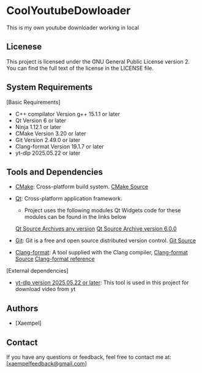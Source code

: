 # CoolYoutubeDowloader
This is my own youtube downloader working in local

## Licenese

This project is licensed under the GNU General Public License version 2. You can find the full text of the license in the LICENSE file.

## System Requirements

[Basic Requirements]

- C++ compilator Version g++ 15.1.1 or later
- Qt Version 6 or later
- Ninja 1.12.1 or later
- CMake Version 3.20 or later
- Git Version 2.49.0 or later
- Clang-format Version 19.1.7 or later
- yt-dlp 2025.05.22 or later

## Tools and Dependencies

- [CMake](https://cmake.org/): Cross-platform build system.
  [CMake Source](https://github.com/Kitware/CMake)

- [Qt](https://www.qt.io/): Cross-platform application framework.

  - Project uses the following modules Qt Widgets code for these modules can be found in the links below

  [Qt Source Archives any version](https://download.qt.io/archive/qt/)
  [Qt Source Archive version 6.0.0](https://download.qt.io/archive/qt/6.0/6.0.0/)

- [Git](https://git-scm.com/): Git is a free and open source distributed version control.
  [Git Source](https://github.com/git/git)

- [Clang-format](https://llvm.org/): A tool supplied with the Clang compiler,
  [Clang-format Source](https://github.com/llvm/llvm-project/tree/main/clang/tools/clang-format)
  [Clang-format reference](https://clang.llvm.org/docs/ClangFormat.html)

[External dependencies]
- [yt-dlp version 2025.05.22 or later](https://github.com/yt-dlp/yt-dlp): This tool is used in this project for download video from yt 

## Authors

- [Xaempel]


## Contact

If you have any questions or feedback, feel free to contact me at: [xaempelfeedback@gmail.com]